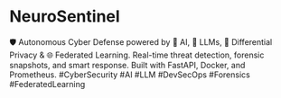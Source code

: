 # NeuroSentinel
🛡️ Autonomous Cyber Defense powered by 🧠 AI, 🤖 LLMs, 🔐 Differential Privacy &amp; 🌐 Federated Learning. Real-time threat detection, forensic snapshots, and smart response. Built with FastAPI, Docker, and Prometheus. #CyberSecurity #AI #LLM #DevSecOps #Forensics #FederatedLearning

